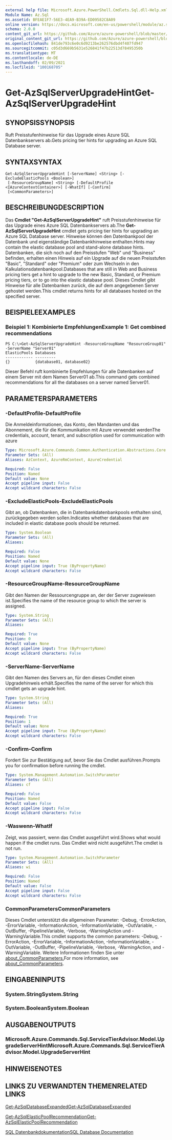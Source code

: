 ```yaml
---
external help file: Microsoft.Azure.PowerShell.Cmdlets.Sql.dll-Help.xml
Module Name: Az.Sql
ms.assetid: BFEAE1F7-56E3-4EA9-B39A-ED09582C8A09
online version: https://docs.microsoft.com/en-us/powershell/module/az.sql/get-azsqlserverupgradehint
schema: 2.0.0
content_git_url: https://github.com/Azure/azure-powershell/blob/master/src/Sql/Sql/help/Get-AzSqlServerUpgradeHint.md
original_content_git_url: https://github.com/Azure/azure-powershell/blob/master/src/Sql/Sql/help/Get-AzSqlServerUpgradeHint.md
ms.openlocfilehash: 841de793c6e0c6d9213be262576dbd4f407fd947
ms.sourcegitcommit: c05d3d669b5631e526841f47b22513d78495350b
ms.translationtype: MT
ms.contentlocale: de-DE
ms.lasthandoff: 02/09/2021
ms.locfileid: "100168705"
---
```

# <span data-ttu-id="c54a0-101">Get-AzSqlServerUpgradeHint</span><span class="sxs-lookup"><span data-stu-id="c54a0-101">Get-AzSqlServerUpgradeHint</span></span>

## <span data-ttu-id="c54a0-102">SYNOPSIS</span><span class="sxs-lookup"><span data-stu-id="c54a0-102">SYNOPSIS</span></span>
<span data-ttu-id="c54a0-103">Ruft Preisstufenhinweise für das Upgrade eines Azure SQL Datenbankservers ab.</span><span class="sxs-lookup"><span data-stu-id="c54a0-103">Gets pricing tier hints for upgrading an Azure SQL Database server.</span></span>

## <span data-ttu-id="c54a0-104">SYNTAX</span><span class="sxs-lookup"><span data-stu-id="c54a0-104">SYNTAX</span></span>

```
Get-AzSqlServerUpgradeHint [-ServerName] <String> [-ExcludeElasticPools <Boolean>]
 [-ResourceGroupName] <String> [-DefaultProfile <IAzureContextContainer>] [-WhatIf] [-Confirm]
 [<CommonParameters>]
```

## <span data-ttu-id="c54a0-105">BESCHREIBUNG</span><span class="sxs-lookup"><span data-stu-id="c54a0-105">DESCRIPTION</span></span>
<span data-ttu-id="c54a0-106">Das **Cmdlet "Get-AzSqlServerUpgradeHint"** ruft Preisstufenhinweise für das Upgrade eines Azure SQL Datenbankservers ab.</span><span class="sxs-lookup"><span data-stu-id="c54a0-106">The **Get-AzSqlServerUpgradeHint** cmdlet gets pricing tier hints for upgrading an Azure SQL Database server.</span></span>
<span data-ttu-id="c54a0-107">Hinweise können den Datenbankpool der Datenbank und eigenständige Datenbankhinweise enthalten.</span><span class="sxs-lookup"><span data-stu-id="c54a0-107">Hints may contain the elastic database pool and stand-alone database hints.</span></span>
<span data-ttu-id="c54a0-108">Datenbanken, die sich noch auf den Preisstufen "Web" und "Business" befinden, erhalten einen Hinweis auf ein Upgrade auf die neuen Preisstufen "Basic", "Standard" oder "Premium" oder zum Wechseln in den Kalkulationsdatenbankpool.</span><span class="sxs-lookup"><span data-stu-id="c54a0-108">Databases that are still in Web and Business pricing tiers get a hint to upgrade to the new Basic, Standard, or Premium pricing tiers, or to go into the elastic database pool.</span></span>
<span data-ttu-id="c54a0-109">Dieses Cmdlet gibt Hinweise für alle Datenbanken zurück, die auf dem angegebenen Server gehostet werden.</span><span class="sxs-lookup"><span data-stu-id="c54a0-109">This cmdlet returns hints for all databases hosted on the specified server.</span></span>

## <span data-ttu-id="c54a0-110">BEISPIELE</span><span class="sxs-lookup"><span data-stu-id="c54a0-110">EXAMPLES</span></span>

### <span data-ttu-id="c54a0-111">Beispiel 1: Kombinierte Empfehlungen</span><span class="sxs-lookup"><span data-stu-id="c54a0-111">Example 1: Get combined recommendations</span></span>
```
PS C:\>Get-AzSqlServerUpgradeHint -ResourceGroupName "ResourceGroup01" -ServerName "Server01"
ElasticPools Databases           
------------ ---------           
{}           {database01, database02}
```

<span data-ttu-id="c54a0-112">Dieser Befehl ruft kombinierte Empfehlungen für alle Datenbanken auf einem Server mit dem Namen Server01 ab.</span><span class="sxs-lookup"><span data-stu-id="c54a0-112">This command gets combined recommendations for all the databases on a server named Server01.</span></span>

## <span data-ttu-id="c54a0-113">PARAMETERS</span><span class="sxs-lookup"><span data-stu-id="c54a0-113">PARAMETERS</span></span>

### <span data-ttu-id="c54a0-114">-DefaultProfile</span><span class="sxs-lookup"><span data-stu-id="c54a0-114">-DefaultProfile</span></span>
<span data-ttu-id="c54a0-115">Die Anmeldeinformationen, das Konto, den Mandanten und das Abonnement, die für die Kommunikation mit Azure verwendet werden</span><span class="sxs-lookup"><span data-stu-id="c54a0-115">The credentials, account, tenant, and subscription used for communication with azure</span></span>

```yaml
Type: Microsoft.Azure.Commands.Common.Authentication.Abstractions.Core.IAzureContextContainer
Parameter Sets: (All)
Aliases: AzContext, AzureRmContext, AzureCredential

Required: False
Position: Named
Default value: None
Accept pipeline input: False
Accept wildcard characters: False
```

### <span data-ttu-id="c54a0-116">-ExcludeElasticPools</span><span class="sxs-lookup"><span data-stu-id="c54a0-116">-ExcludeElasticPools</span></span>
<span data-ttu-id="c54a0-117">Gibt an, ob Datenbanken, die in Datenbankdatenbankpools enthalten sind, zurückgegeben werden sollen.</span><span class="sxs-lookup"><span data-stu-id="c54a0-117">Indicates whether databases that are included in elastic database pools should be returned.</span></span>

```yaml
Type: System.Boolean
Parameter Sets: (All)
Aliases:

Required: False
Position: Named
Default value: None
Accept pipeline input: True (ByPropertyName)
Accept wildcard characters: False
```

### <span data-ttu-id="c54a0-118">-ResourceGroupName</span><span class="sxs-lookup"><span data-stu-id="c54a0-118">-ResourceGroupName</span></span>
<span data-ttu-id="c54a0-119">Gibt den Namen der Ressourcengruppe an, der der Server zugewiesen ist.</span><span class="sxs-lookup"><span data-stu-id="c54a0-119">Specifies the name of the resource group to which the server is assigned.</span></span>

```yaml
Type: System.String
Parameter Sets: (All)
Aliases:

Required: True
Position: 0
Default value: None
Accept pipeline input: True (ByPropertyName)
Accept wildcard characters: False
```

### <span data-ttu-id="c54a0-120">-ServerName</span><span class="sxs-lookup"><span data-stu-id="c54a0-120">-ServerName</span></span>
<span data-ttu-id="c54a0-121">Gibt den Namen des Servers an, für den dieses Cmdlet einen Upgradehinweis erhält.</span><span class="sxs-lookup"><span data-stu-id="c54a0-121">Specifies the name of the server for which this cmdlet gets an upgrade hint.</span></span>

```yaml
Type: System.String
Parameter Sets: (All)
Aliases:

Required: True
Position: 1
Default value: None
Accept pipeline input: True (ByPropertyName)
Accept wildcard characters: False
```

### <span data-ttu-id="c54a0-122">-Confirm</span><span class="sxs-lookup"><span data-stu-id="c54a0-122">-Confirm</span></span>
<span data-ttu-id="c54a0-123">Fordert Sie zur Bestätigung auf, bevor Sie das Cmdlet ausführen.</span><span class="sxs-lookup"><span data-stu-id="c54a0-123">Prompts you for confirmation before running the cmdlet.</span></span>

```yaml
Type: System.Management.Automation.SwitchParameter
Parameter Sets: (All)
Aliases: cf

Required: False
Position: Named
Default value: False
Accept pipeline input: False
Accept wildcard characters: False
```

### <span data-ttu-id="c54a0-124">-Waswenn</span><span class="sxs-lookup"><span data-stu-id="c54a0-124">-WhatIf</span></span>
<span data-ttu-id="c54a0-125">Zeigt, was passiert, wenn das Cmdlet ausgeführt wird.</span><span class="sxs-lookup"><span data-stu-id="c54a0-125">Shows what would happen if the cmdlet runs.</span></span>
<span data-ttu-id="c54a0-126">Das Cmdlet wird nicht ausgeführt.</span><span class="sxs-lookup"><span data-stu-id="c54a0-126">The cmdlet is not run.</span></span>

```yaml
Type: System.Management.Automation.SwitchParameter
Parameter Sets: (All)
Aliases: wi

Required: False
Position: Named
Default value: False
Accept pipeline input: False
Accept wildcard characters: False
```

### <span data-ttu-id="c54a0-127">CommonParameters</span><span class="sxs-lookup"><span data-stu-id="c54a0-127">CommonParameters</span></span>
<span data-ttu-id="c54a0-128">Dieses Cmdlet unterstützt die allgemeinen Parameter: -Debug, -ErrorAction, -ErrorVariable, -InformationAction, -InformationVariable, -OutVariable, -OutBuffer, -PipelineVariable, -Verbose, -WarningAction und -WarningVariable.</span><span class="sxs-lookup"><span data-stu-id="c54a0-128">This cmdlet supports the common parameters: -Debug, -ErrorAction, -ErrorVariable, -InformationAction, -InformationVariable, -OutVariable, -OutBuffer, -PipelineVariable, -Verbose, -WarningAction, and -WarningVariable.</span></span> <span data-ttu-id="c54a0-129">Weitere Informationen finden Sie unter [about_CommonParameters.](http://go.microsoft.com/fwlink/?LinkID=113216)</span><span class="sxs-lookup"><span data-stu-id="c54a0-129">For more information, see [about_CommonParameters](http://go.microsoft.com/fwlink/?LinkID=113216).</span></span>

## <span data-ttu-id="c54a0-130">EINGABEN</span><span class="sxs-lookup"><span data-stu-id="c54a0-130">INPUTS</span></span>

### <span data-ttu-id="c54a0-131">System.String</span><span class="sxs-lookup"><span data-stu-id="c54a0-131">System.String</span></span>

### <span data-ttu-id="c54a0-132">System.Boolean</span><span class="sxs-lookup"><span data-stu-id="c54a0-132">System.Boolean</span></span>

## <span data-ttu-id="c54a0-133">AUSGABEN</span><span class="sxs-lookup"><span data-stu-id="c54a0-133">OUTPUTS</span></span>

### <span data-ttu-id="c54a0-134">Microsoft.Azure.Commands.Sql.ServiceTierAdvisor.Model.UpgradeServerHint</span><span class="sxs-lookup"><span data-stu-id="c54a0-134">Microsoft.Azure.Commands.Sql.ServiceTierAdvisor.Model.UpgradeServerHint</span></span>

## <span data-ttu-id="c54a0-135">HINWEISE</span><span class="sxs-lookup"><span data-stu-id="c54a0-135">NOTES</span></span>

## <span data-ttu-id="c54a0-136">LINKS ZU VERWANDTEN THEMEN</span><span class="sxs-lookup"><span data-stu-id="c54a0-136">RELATED LINKS</span></span>

[<span data-ttu-id="c54a0-137">Get-AzSqlDatabaseExpanded</span><span class="sxs-lookup"><span data-stu-id="c54a0-137">Get-AzSqlDatabaseExpanded</span></span>](./Get-AzSqlDatabaseExpanded.md)

[<span data-ttu-id="c54a0-138">Get-AzSqlElasticPoolRecommendation</span><span class="sxs-lookup"><span data-stu-id="c54a0-138">Get-AzSqlElasticPoolRecommendation</span></span>](./Get-AzSqlElasticPoolRecommendation.md)

[<span data-ttu-id="c54a0-139">SQL Datenbankdokumentation</span><span class="sxs-lookup"><span data-stu-id="c54a0-139">SQL Database Documentation</span></span>](https://docs.microsoft.com/azure/sql-database/)


